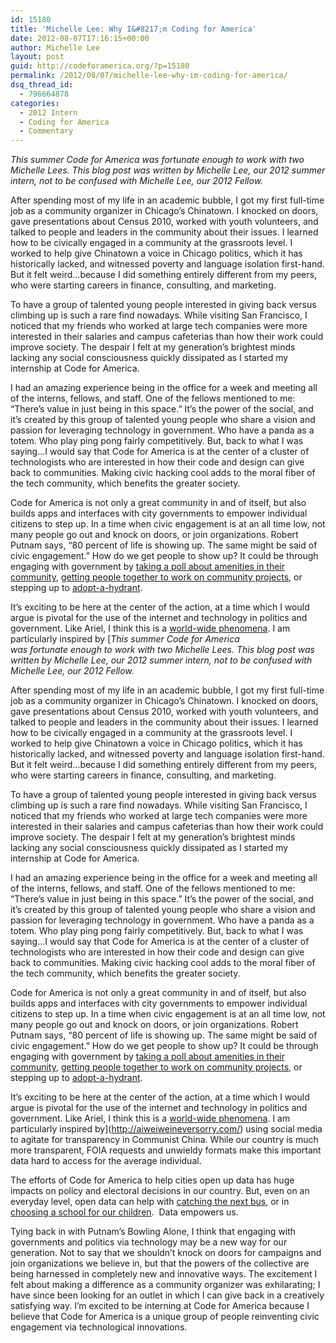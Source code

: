 ```yaml
---
id: 15180
title: 'Michelle Lee: Why I&#8217;m Coding for America'
date: 2012-08-07T17:16:15+00:00
author: Michelle Lee
layout: post
guid: http://codeforamerica.org/?p=15180
permalink: /2012/08/07/michelle-lee-why-im-coding-for-america/
dsq_thread_id:
  - 796664878
categories:
  - 2012 Intern
  - Coding for America
  - Commentary
---
```

_This summer Code for America was fortunate enough to work with two Michelle Lees. This blog post was written by Michelle Lee, our 2012 summer intern, not to be confused with Michelle Lee, our 2012 Fellow._

After spending most of my life in an academic bubble, I got my first full-time job as a community organizer in Chicago&#8217;s Chinatown. I knocked on doors, gave presentations about Census 2010, worked with youth volunteers, and talked to people and leaders in the community about their issues. I learned how to be civically engaged in a community at the grassroots level. I worked to help give Chinatown a voice in Chicago politics, which it has historically lacked, and witnessed poverty and language isolation first-hand. But it felt weird&#8230;because I did something entirely different from my peers, who were starting careers in finance, consulting, and marketing.

To have a group of talented young people interested in giving back versus climbing up is such a rare find nowadays. While visiting San Francisco, I noticed that my friends who worked at large tech companies were more interested in their salaries and campus cafeterias than how their work could improve society. The despair I felt at my generation&#8217;s brightest minds lacking any social consciousness quickly dissipated as I started my internship at Code for America.

I had an amazing experience being in the office for a week and meeting all of the interns, fellows, and staff. One of the fellows mentioned to me: &#8220;There&#8217;s value in just being in this space.&#8221; It&#8217;s the power of the social, and it&#8217;s created by this group of talented young people who share a vision and passion for leveraging technology in government. Who have a panda as a totem. Who play ping pong fairly competitively. But, back to what I was saying&#8230;I would say that Code for America is at the center of a cluster of technologists who are interested in how their code and design can give back to communities. Making civic hacking cool adds to the moral fiber of the tech community, which benefits the greater society.

Code for America is not only a great community in and of itself, but also builds apps and interfaces with city governments to empower individual citizens to step up. In a time when civic engagement is at an all time low, not many people go out and knock on doors, or join organizations. Robert Putnam says, &#8220;80 percent of life is showing up. The same might be said of civic engagement.&#8221; How do we get people to show up? It could be through engaging with government by [taking a poll about amenities in their community](//www.textizen.com/welcome), [getting people together to work on community projects](http://codeforamerica.org/?cfa_project=change-by-us), or stepping up to [adopt-a-hydrant](http://codeforamerica.org/?cfa_project=adopt-a-hydrant).

It&#8217;s exciting to be here at the center of the action, at a time which I would argue is pivotal for the use of the internet and technology in politics and government. Like Ariel, I think this is a [world-wide phenomena](http://www.data.gov/opendatasites). I am particularly inspired by [_This summer Code for America was fortunate enough to work with two Michelle Lees. This blog post was written by Michelle Lee, our 2012 summer intern, not to be confused with Michelle Lee, our 2012 Fellow._

After spending most of my life in an academic bubble, I got my first full-time job as a community organizer in Chicago&#8217;s Chinatown. I knocked on doors, gave presentations about Census 2010, worked with youth volunteers, and talked to people and leaders in the community about their issues. I learned how to be civically engaged in a community at the grassroots level. I worked to help give Chinatown a voice in Chicago politics, which it has historically lacked, and witnessed poverty and language isolation first-hand. But it felt weird&#8230;because I did something entirely different from my peers, who were starting careers in finance, consulting, and marketing.

To have a group of talented young people interested in giving back versus climbing up is such a rare find nowadays. While visiting San Francisco, I noticed that my friends who worked at large tech companies were more interested in their salaries and campus cafeterias than how their work could improve society. The despair I felt at my generation&#8217;s brightest minds lacking any social consciousness quickly dissipated as I started my internship at Code for America.

I had an amazing experience being in the office for a week and meeting all of the interns, fellows, and staff. One of the fellows mentioned to me: &#8220;There&#8217;s value in just being in this space.&#8221; It&#8217;s the power of the social, and it&#8217;s created by this group of talented young people who share a vision and passion for leveraging technology in government. Who have a panda as a totem. Who play ping pong fairly competitively. But, back to what I was saying&#8230;I would say that Code for America is at the center of a cluster of technologists who are interested in how their code and design can give back to communities. Making civic hacking cool adds to the moral fiber of the tech community, which benefits the greater society.

Code for America is not only a great community in and of itself, but also builds apps and interfaces with city governments to empower individual citizens to step up. In a time when civic engagement is at an all time low, not many people go out and knock on doors, or join organizations. Robert Putnam says, &#8220;80 percent of life is showing up. The same might be said of civic engagement.&#8221; How do we get people to show up? It could be through engaging with government by [taking a poll about amenities in their community](//www.textizen.com/welcome), [getting people together to work on community projects](http://codeforamerica.org/?cfa_project=change-by-us), or stepping up to [adopt-a-hydrant](http://codeforamerica.org/?cfa_project=adopt-a-hydrant).

It&#8217;s exciting to be here at the center of the action, at a time which I would argue is pivotal for the use of the internet and technology in politics and government. Like Ariel, I think this is a [world-wide phenomena](http://www.data.gov/opendatasites). I am particularly inspired by](http://aiweiweineversorry.com/) using social media to agitate for transparency in Communist China. While our country is much more transparent, FOIA requests and unwieldy formats make this important data hard to access for the average individual.

The efforts of Code for America to help cities open up data has huge impacts on policy and electoral decisions in our country. But, even on an everyday level, open data can help with [catching the next bus](http://www.citygoround.org/), or in [choosing a school for our children](http://codeforamerica.org/?cfa_project=school-selection).  Data empowers us.

Tying back in with Putnam&#8217;s Bowling Alone, I think that engaging with governments and politics via technology may be a new way for our generation. Not to say that we shouldn&#8217;t knock on doors for campaigns and join organizations we believe in, but that the powers of the collective are being harnessed in completely new and innovative ways. The excitement I felt about making a difference as a community organizer was exhilarating; I have since been looking for an outlet in which I can give back in a creatively satisfying way. I&#8217;m excited to be interning at Code for America because I believe that Code for America is a unique group of people reinventing civic engagement via technological innovations.